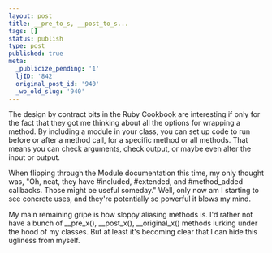 ```yaml
---
layout: post
title: __pre_to_s, __post_to_s...
tags: []
status: publish
type: post
published: true
meta:
  _publicize_pending: '1'
  ljID: '842'
  original_post_id: '940'
  _wp_old_slug: '940'
---
```

The design by contract bits in the Ruby Cookbook are interesting if only for the fact that they got me thinking about all the options for wrapping a method.  By including a module in your class, you can set up code to run before or after a method call, for a specific method or all methods.  That means you can check arguments, check output, or maybe even alter the input or output.

When flipping through the Module documentation this time, my only thought was, "Oh, neat, they have #included, #extended, and #method_added callbacks.  Those might be useful someday."  Well, only now am I starting to see concrete uses, and they're potentially so powerful it blows my mind.

My main remaining gripe is how sloppy aliasing methods is.  I'd rather not have a bunch of __pre_x(), __post_x(), __original_x() methods lurking under the hood of my classes.  But at least it's becoming clear that I can hide this ugliness from myself.
